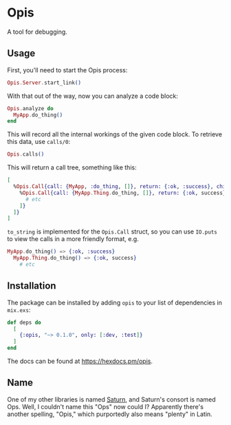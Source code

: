 # Opis

A tool for debugging.

## Usage

First, you'll need to start the Opis process:

```elixir
Opis.Server.start_link()
```

With that out of the way, now you can analyze a code block:

```elixir
Opis.analyze do
  MyApp.do_thing()
end
```

This will record all the internal workings of the given code block.  To retrieve this data, use `calls/0`:

```elixir
Opis.calls()
```

This will return a call tree, something like this:

```elixir
[
  %Opis.Call{call: {MyApp, :do_thing, []}, return: {:ok, :success}, children: [
    %Opis.Call{call: {MyApp.Thing.do_thing, []}, return: {:ok, success}, children: [
      # etc
	]}
  ]}
]
```

`to_string` is implemented for the `Opis.Call` struct, so you can use `IO.puts` to view the calls in a more friendly format, e.g.

```elixir
MyApp.do_thing() => {:ok, :success}
  MyApp.Thing.do_thing() => {:ok, success}
    # etc
```

## Installation

The package can be installed by adding `opis` to your list of dependencies in `mix.exs`:

```elixir
def deps do
  [
    {:opis, "~> 0.1.0", only: [:dev, :test]}
  ]
end
```

The docs can be found at <https://hexdocs.pm/opis>.

## Name

One of my other libraries is named [Saturn](https://github.com/instinctscience/saturn), and Saturn's consort is named Ops.  Well, I couldn't name this "Ops" now could I?  Apparently there's another spelling, "Opis," which purportedly also means "plenty" in Latin.
